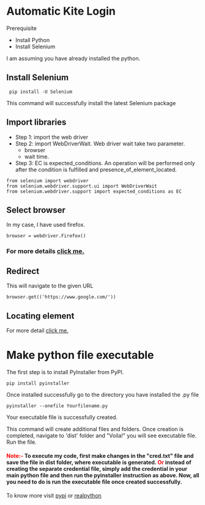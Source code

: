 # Automatic Kite Login 
Prerequisite
- Install Python
- Install Selenium

I am assuming you have already installed the python.
 
 ## Install Selenium
 ```
  pip install -U Selenium 
 ```
 This command will successfully install the latest Selenium package

 ## Import libraries
 - Step 1: import the web driver
 - Step 2: import WebDriverWait.
 Web driver wait take two parameter. 
    - browser
    - wait time.
- Step 3: EC is expected_conditions. An operation will be performed only after the condition is fulfilled and presence_of_element_located.
 ```
from selenium import webdriver  
from selenium.webdriver.support.ui import WebDriverWait
from selenium.webdriver.support import expected_conditions as EC
```
## Select browser
In my case, I have used firefox.
```
browser = webdriver.Firefox()
```
### For more details [click me.](https://www.selenium.dev/documentation/en/webdriver/driver_requirements/)


## Redirect
This will navigate to the given URL
```
browser.get(('https://www.google.com/'))
```

## Locating element
For more detail [click me.](https://selenium-python.readthedocs.io/locating-elements.html)

# Make python file executable

The first step is to install PyInstaller from PyPI. 
~~~
pip install pyinstaller
~~~
Once installed successfully go to the directory you have installed the .py file
~~~
pyinstaller --onefile Yourfilename.py
~~~
Your executable file is successfully created.

This command will create additional files and folders. Once creation is completed, navigate to 'dist' folder and "Voila!" you will see executable file. Run the file.

#### <span style="color:red">Note:- </span>To execute my code, first make changes in the "cred.txt" file and save the file in dist folder, where executable is generated. <span style="color:red">Or</span> instead of creating the separate credential file, simply add the credential in your main python file and then run the pyinstaller instruction as above. Now, all you need to do is run the executable file once created successfully.

To know more visit [pypi](https://pypi.org/project/pyinstaller/) or [realpython](https://realpython.com/pyinstaller-python/#using-pyinstaller)





